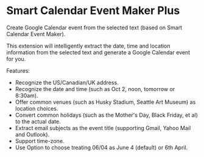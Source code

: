 # Smart Calendar Event Maker Plus
Create Google Calendar event from the selected text (based on Smart Calendar Event Maker). 

This extension will intelligently extract the date, time and location information from the selected text and generate a Google Calendar event for you. 

Features:

- Recognize the US/Canadian/UK address. 
- Recognize the date and time (such as Oct 2, noon, tomorrow or 8:30am). 
- Offer common venues (such as Husky Stadium, Seattle Art Museum) as location choices. 
- Convert common holidays (such as the Mother's Day, Black Friday, et al) to the actual date.
- Extract email subjects as the event title (supporting Gmail, Yahoo Mail and Outlook).
- Support time-zone. 
- Use Option to choose treating 06/04 as June 4 (default) or 6th April. 